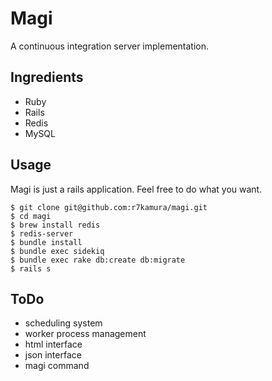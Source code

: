 # Magi
A continuous integration server implementation.

## Ingredients
* Ruby
* Rails
* Redis
* MySQL

## Usage
Magi is just a rails application.
Feel free to do what you want.

```
$ git clone git@github.com:r7kamura/magi.git
$ cd magi
$ brew install redis
$ redis-server
$ bundle install
$ bundle exec sidekiq
$ bundle exec rake db:create db:migrate
$ rails s
```

## ToDo
* scheduling system
* worker process management
* html interface
* json interface
* magi command
